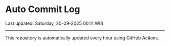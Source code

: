 # Auto Commit Log

Last updated: Saturday, 20-09-2025 00:11 WIB

---

This repository is automatically updated every hour using GitHub Actions.
